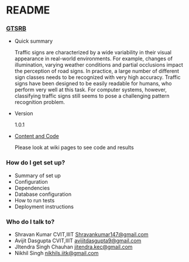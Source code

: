 # README #

### [GTSRB](http://benchmark.ini.rub.de/?section=gtsrb&subsection=news) ###

* Quick summary

  Traffic signs are characterized by a wide variability in their visual appearance in real-world environments. For example, changes
of illumination, varying weather conditions and partial occlusions impact the perception of road signs. In practice, a large number
of different sign classes needs to be recognized with very high accuracy. Traffic signs have been designed to be easily readable
for humans, who perform very well at this task. For computer systems, however, classifying traffic signs still seems to pose a
challenging pattern recognition problem.
* Version

  1.0.1
* [Content and Code](https://github.com/shravankumar147/gtsrb-smai/wiki)

  Please look at wiki pages to see code and results

### How do I get set up? ###

* Summary of set up
* Configuration
* Dependencies
* Database configuration
* How to run tests
* Deployment instructions

### Who do I talk to? ###

* Shravan Kumar
  CVIT,IIIT
  Shravankumar147@gmail.com
* Avijit Dasgupta
  CVIT,IIIT
  avijitdasgupta9@gmail.com
* JItendra Singh Chauhan
  jitendra.kec@gmail.com
* Nikhil Singh
  nikhils.iitk@gmail.com
